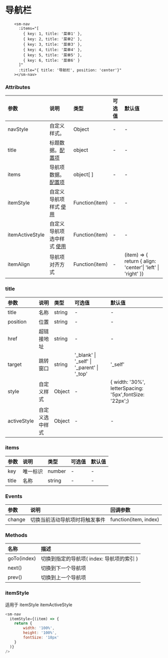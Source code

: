 # 导航栏

```vue
    <sm-nav
      :items="[
        { key: 1, title: '菜单1' },
        { key: 2, title: '菜单2' },
        { key: 3, title: '菜单3' },
        { key: 4, title: '菜单4' },
        { key: 5, title: '菜单5' },
        { key: 6, title: '菜单6' }
      ]"
      :title="{ title: '导航栏', position: 'center'}"
    ></sm-nav>
```

### Attributes

| 参数              | 说明                                                   | 类型              | 可选值    | 默认值   |
| :---------------- | :----------------------------------------------------- | :--------------- | :-------- | :---------------------------------------------------------- |
| navStyle           | 自定义样式。                                           | Object           | -         | -                                                           |
| title             | 标题数据。<a href="#title">配置项</a>                  | object           | -         | -                                                           |
| items          | 导航项数据。<a href="#navItems">配置项</a>                | object[ ]        | -         | -                                                           |
| itemStyle         | 自定义导航项样式 <a href="#itemstyle">使用</a>       | Function(item)   | -         | -                                                           |
| itemActiveStyle   | 自定义导航项选中样式 <a href="#itemstyle">使用</a>   | Function(item)   | -         | -                                                           |
| itemAlign         | 导航项对齐方式                                         | Function(item)   | -         | (item) => { return { align: 'center'\| 'left' \| 'right' }}        |

### title

| 参数                | 说明                  | 类型          | 可选值                                        | 默认值                                    |
| :----------------   | :-------------------  | :----------- | :------------------------------------------  | :------------------------------------------------------ |
| title               | 名称                  | string       | -                                             | -                                                       |
| position            | 位置                  | string       | -                                             | -                                                       |
| href                | 超链接地址            | string       | -                                              | -                                                       |
| target              | 跳转窗口              | string       | '\_blank' \| '\_self' \| '\_parent' \| '\_top' | '\_self'                                                |
| style               | 自定义样式            | Object       | -                                              | { width: '30%', letterSpacing: '5px',fontSize: '22px';}    |
| activeStyle         | 自定义选中样式        | Object       | -                                              | -                                                       |


### items

| 参数                | 说明                                                 | 类型            | 可选值      | 默认值       |
| :----------------   | :--------------------------------------------------- | :-------------- | :--------- | :--------    |
| key                 | 唯一标识                                             | number          | -           |  -           |
| title               | 名称                                                 | string          | -           | -            |

### Events

| 参数   | 说明                           | 回调参数                 |
| :----- | :----------------------------- | :---------------------- |
| change | 切换当前活动导航项时将触发事件  | function(item, index)    |

### Methods

| 名称          | 描述                                                |
| :------------ | :-------------------------------------------------- |
| goTo(index)   | 切换到指定的导航项( index: 导航项的索引 )            |
| next()        | 切换到下一个导航项                                   |
| prev()        | 切换到上一个导航项                                   |

### itemStyle
适用于 itemStyle itemActiveStyle

```js
<sm-nav
  itemStyle={(item) => {
    return {
        width: '100%',
        height: '100%',
        fontSize: '18px'
    }
  )}
/>
```